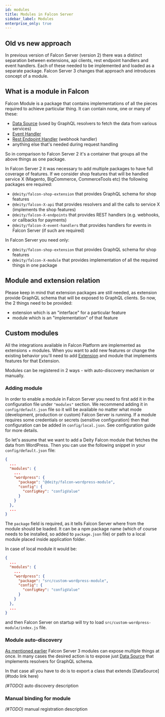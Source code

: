 ```yaml
---
id: modules
title: Modules in Falcon Server
sidebar_label: Modules
enterprise_only: true
---
```


## Old vs new approach

In previous version of Falcon Server (version 2) there was a distinct separation between extensions, api clients, rest endpoint handlers and event handlers. Each of these needed to be implemented and loaded as a separate package. Falcon Server 3 changes that approach and introduces concept of a module. 

## What is a module in Falcon

Falcon Module is a package that contains implementations of all the pieces required to achieve particular thing. It can contain none, one or many of these:
- [Data Source](./data-sources) (used by GraphQL resolvers to fetch the data from various services)
- [Event Handler](./event-handlers)
- [Rest Endpoint Handler](./rest-endpoints) (webhook handler)
- anything else that's needed during request handling

So in comparison to Falcon Server 2 it's a container that groups all the above things as one package.

In Falcon Server 2 it was necessary to add multiple packages to have full coverage of features. If we consider shop features that will be handled service X (Magento, BigCommerce, CommerceTools etc) the following packages ere required:
- `@deity/falcon-shop-extension` that provides GraphQL schema for shop features
- `@deity/falcon-X-api` that provides resolvers and all the calls to service X (implements the shop features)
- `@deity/falcon-X-endpoints` that provides REST handlers (e.g. webhooks, or callbacks for payments)
- `@deity/falcon-X-event-handlers` that provides handlers for events in Falcon Server (if such are required)

In Falcon Server you need only:
- `@deity/falcon-shop-extension` that provides GraphQL schema for shop features
- `@deity/falcon-X-module` that provides implementation of all the required things in one package

## Module and extension relation

Please keep in mind that extension packages are still needed, as extension provide GraphQL schema that will be exposed to GraphQL clients. 
So now, the 2 things need to be provided:
- extension which is an "interface" for a particular feature
- module which is an "implementation" of that feature

## Custom modules

All the integrations available in Falcon Platform are implemented as extensions + modules. When you want to add new features or change the existing behavior you'll need to add [Extension](./extensions) and module that implements features for that Extension.

Modules can be registered in 2 ways - with auto-discovery mechanism or manually.

### Adding module

In order to enable a module in Falcon Server you need to first add it in the configuration file under `"modules"` section. We recommend adding it in `config/default.json` file so it will be available no matter what mode (development, production or custom) Falcon Server is running. 
If a module requires some credentials or secrets (sensitive configuration) then that configuration can be added in `config/local.json`. See configuration guide for more details.

So let's assume that we want to add a Deity Falcon module that fetches the data from WordPress. Then you can use the following snippet in your `config/default.json` file:

```json
{
  ...
  "modules": {
    ...
    "wordpress": {
      "package": "@deity/falcon-wordpress-module",
      "config": {
        "configKey": "configValue"
      }
    }
  },
  ...
}
```

The `package` field is required, as it tells Falcon Server where from the module should be loaded. It can be a npm package name (which of course needs to be installed, so added to `package.json` file) or path to a local module placed inside application folder.

In case of local module it would be:

```json
{
  ...
  "modules": {
    ...
    "wordpress": {
      "package": "src/custom-wordpress-module",
      "config": {
        "configKey": "configValue"
      }
    }
  },
  ...
}
```

and then Falcon Server on startup will try to load `src/custom-wordpress-module/index.js` file.


### Module auto-discovery

[As mentioned earlier](#what-is-a-module-in-falcon) Falcon Server 3 modules can expose multiple things at once. In many cases the desired action is to expose just [Data Source](./data-sources) that implements resolvers for GraphQL schema.

In that case all you have to do is to export a class that extends [DataSource](#todo link here)


_(#TODO)_ auto discovery description

### Manual binding for module

_(#TODO)_ manual registration description








